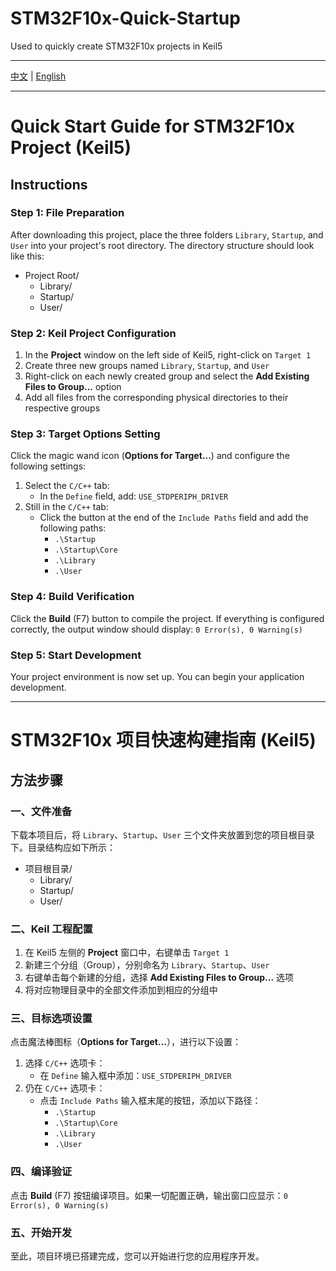# STM32F10x-Quick-Startup
Used to quickly create STM32F10x projects in Keil5

---

[中文](#中文指南) | [English](#english-guide)

---

<a id="english-guide"></a>
# Quick Start Guide for STM32F10x Project (Keil5)

## Instructions

### Step 1: File Preparation
After downloading this project, place the three folders `Library`, `Startup`, and `User` into your project's root directory. The directory structure should look like this:

- Project Root/
  - Library/
  - Startup/
  - User/


### Step 2: Keil Project Configuration
1. In the **Project** window on the left side of Keil5, right-click on `Target 1`
2. Create three new groups named `Library`, `Startup`, and `User`
3. Right-click on each newly created group and select the **Add Existing Files to Group...** option
4. Add all files from the corresponding physical directories to their respective groups

### Step 3: Target Options Setting
Click the magic wand icon (**Options for Target...**) and configure the following settings:

1. Select the `C/C++` tab:
   - In the `Define` field, add: `USE_STDPERIPH_DRIVER`
2. Still in the `C/C++` tab:
   - Click the button at the end of the `Include Paths` field and add the following paths:
     - `.\Startup`
     - `.\Startup\Core`
     - `.\Library`
     - `.\User`

### Step 4: Build Verification
Click the **Build** (F7) button to compile the project. If everything is configured correctly, the output window should display: `0 Error(s), 0 Warning(s)`

### Step 5: Start Development
Your project environment is now set up. You can begin your application development.

---

<a id="中文指南"></a>
# STM32F10x 项目快速构建指南 (Keil5)

## 方法步骤

### 一、文件准备
下载本项目后，将 `Library`、`Startup`、`User` 三个文件夹放置到您的项目根目录下。目录结构应如下所示：

- 项目根目录/
  - Library/
  - Startup/
  - User/

### 二、Keil 工程配置
1. 在 Keil5 左侧的 **Project** 窗口中，右键单击 `Target 1`
2. 新建三个分组（Group），分别命名为 `Library`、`Startup`、`User`
3. 右键单击每个新建的分组，选择 **Add Existing Files to Group...** 选项
4. 将对应物理目录中的全部文件添加到相应的分组中

### 三、目标选项设置
点击魔法棒图标（**Options for Target...**），进行以下设置：

1. 选择 `C/C++` 选项卡：
   - 在 `Define` 输入框中添加：`USE_STDPERIPH_DRIVER`
2. 仍在 `C/C++` 选项卡：
   - 点击 `Include Paths` 输入框末尾的按钮，添加以下路径：
     - `.\Startup`
     - `.\Startup\Core`
     - `.\Library`
     - `.\User`

### 四、编译验证
点击 **Build** (F7) 按钮编译项目。如果一切配置正确，输出窗口应显示：`0 Error(s), 0 Warning(s)`

### 五、开始开发
至此，项目环境已搭建完成，您可以开始进行您的应用程序开发。
